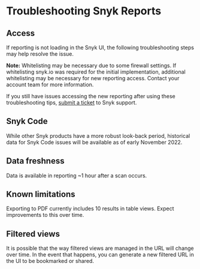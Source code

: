# Troubleshooting Snyk Reports

## Access

If reporting is not loading in the Snyk UI, the following troubleshooting steps may help resolve the issue.

**Note:** Whitelisting may be necessary due to some firewall settings. If whitelisting snyk.io was required for the initial implementation, additional whitelisting may be necessary for new reporting access. Contact your account team for more information.

If you still have issues accessing the new reporting after using these troubleshooting tips, [submit a ticket](https://support.snyk.io/hc/en-us/requests/new) to Snyk support.

## Snyk Code

While other Snyk products have a more robust look-back period, historical data for Snyk Code issues will be available as of early November 2022.&#x20;

## Data freshness

Data is available in reporting \~1 hour after a scan occurs.

## Known limitations

Exporting to PDF currently includes 10 results in table views. Expect improvements to this over time.

## Filtered views

It is possible that the way filtered views are managed in the URL will change over time. In the event that happens, you can generate a new filtered URL in the UI to be bookmarked or shared.&#x20;


